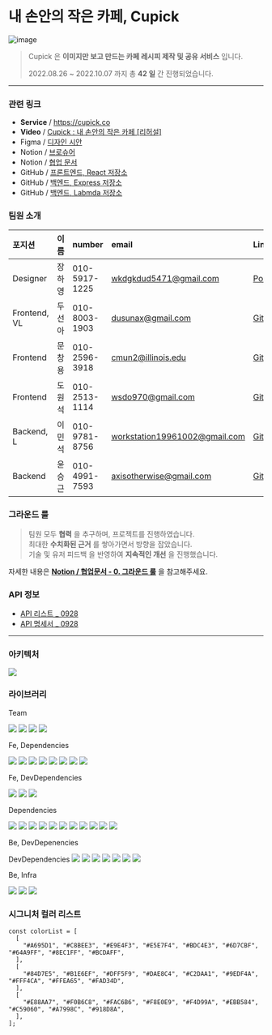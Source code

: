 # 내 손안의 작은 카페, Cupick

![image](https://user-images.githubusercontent.com/86306802/193551464-d254e52a-dc45-46a0-a991-7d0475ce5b00.png)

> Cupick 은 **이미지만 보고 만드는 카페 레시피 제작 및 공유 서비스** 입니다. <br>
> 
> 2022.08.26 ~ 2022.10.07 까지 총 **42 일** 간 진행되었습니다.

---

### 관련 링크

- **Service** / https://cupick.co
- **Video** / [Cupick : 내 손안의 작은 카페 [리허설]](https://youtu.be/811C-JN1Uq8)
- Figma / [디자인 시안](https://www.figma.com/file/H0DTlyM8k8HP1fqgrmKlwR/Cupick?node-id=868%3A1196)
- Notion / [브로슈어](https://www.notion.so/24545255734e48d487e3b55da356dc4e)
- Notion / [협업 문서](https://www.notion.so/73c1cc9c739a481fa92192ba7676811f)
- GitHub / [프론트엔드, React 저장소](https://github.com/cupicks/cupicks-fe)
- GitHub / [백엔드, Express 저장소](https://github.com/cupicks/cupicks-be)
- GitHub / [백엔드, Labmda 저장소](https://github.com/cupicks/cupicks-be-lambda)

### 팀원 소개

| 포지션 | 이름 | number | email | Link |
| :---- | :---- | :---- | :---- | :---- |
| Designer | 장하영 | 010-5917-1225 | wkdgkdud5471@gmail.com | [Portfolio](http://hayoungjang.woobi.co.kr) |
| Frontend, VL | 두선아 | 010-8003-1903 | dusunax@gmail.com | [GitHub](https://github.com/dusunax) |
| Frontend | 문창용 | 010-2596-3918 | cmun2@illinois.edu | [GitHub](https://github.com/cmun2) |
| Frontend | 도원석 | 010-2513-1114 | wsdo970@gmail.com | [GitHub](https://github.com/wonseok-do) |
| Backend, L | 이민석 | 010-9781-8756 | workstation19961002@gmail.com | [GitHub](https://github.com/unchaptered) |
| Backend | 윤승근 | 010-4991-7593 | axisotherwise@gmail.com | [GitHub](https://github.com/axisotherwise) |

### 그라운드 룰

> 팀원 모두 **협력** 을 추구하며, 프로젝트를 진행하였습니다. <br>
> 최대한 **수치화된 근거** 를 쌓아가면서 방향을 잡았습니다. <br>
> 기술 및 유저 피드백 을 반영하여 **지속적인 개선** 을 진행했습니다. <br>

자세한 내용은 **[Notion / 협업문서 - 0. 그라운드 룰](https://www.notion.so/73c1cc9c739a481fa92192ba7676811f#097bfb6e437048f3b510ce7827bff6c4)** 을 참고해주세요.

### API 정보

- [API 리스트 _ 0928](https://www.notion.so/API-_-0928-158b92d9cf6e4601b4c0b04c22513cbb)
- [API 명세서 _ 0928](https://www.notion.so/API-_-0928-ce1db36c2fa7491f8fec700be56cc45f)

---

### 아키텍처

<image src="https://user-images.githubusercontent.com/86306802/193556455-15aa6cc8-58e5-4825-9740-4f338a51aa0f.png" />

### 라이브러리

Team

<img src="https://img.shields.io/badge/Husky-CB3837?style=flat-square&logo=npm&logoColor=white"/></a>
<img src="https://img.shields.io/badge/Prettier-F7B93E?style=flat-square&logo=Prettier&logoColor=white"/></a>
<img src="https://img.shields.io/badge/Lint_staged-CB3837?style=flat-square&logo=npm&logoColor=white"/></a>
<img src="https://img.shields.io/badge/GitHub_Action-2088FF?style=flat-square&logo=GitHub Actions&logoColor=white"/></a>

Fe, Dependencies

<img src="https://img.shields.io/badge/React-61DAFB?style=flat-square&logo=React&logoColor=white"/></a>
<img src="https://img.shields.io/badge/React Hook Form-EC5990?style=flat-square&logo=ReactHookForm&logoColor=white"/></a>
<img src="https://img.shields.io/badge/React_Intersection_Observer-CB3837?style=flat-square&logo=npm&logoColor=white"/></a>
<img src="https://img.shields.io/badge/React_Jwt-CB3837?style=flat-square&logo=npm&logoColor=white"/></a>
<img src="https://img.shields.io/badge/React_Slick-CB3837?style=flat-square&logo=npm&logoColor=white"/></a>
<img src="https://img.shields.io/badge/styled components-DB7093?style=flat-square&logo=styled-components&logoColor=white"/></a>
<img src="https://img.shields.io/badge/npm-CB3837?style=flat-square&logo=npm&logoColor=white"/></a>
<img src="https://img.shields.io/badge/Axios-5A29E4?style=flat-square&logo=Axios&logoColor=white"/></a>

Fe, DevDependencies

<img src="https://img.shields.io/badge/Vite-646CFF?style=flat-square&logo=Vite&logoColor=white"/></a>
<img src="https://img.shields.io/badge/Google Analytics-E37400?style=flat-square&logo=Google Analytics&logoColor=white"/></a>
<img src="https://img.shields.io/badge/Lighthouse-F44B21?style=flat-square&logo=Lighthouse&logoColor=white"/></a>

Dependencies

<img src="https://img.shields.io/badge/PM2-2B037A?style=flat-square&logo=PM2&logoColor=white"/></a>
<img src="https://img.shields.io/badge/Express-000000?style=flat-square&logo=Express&logoColor=white"/></a>
<img src="https://img.shields.io/badge/Jsonwebtoken-000000?style=flat-square&logo=JSON Web Tokens&logoColor=white"/></a>
<img src="https://img.shields.io/badge/Cors-CB3837?style=flat-square&logo=npm&logoColor=white"/></a>
<img src="https://img.shields.io/badge/Bcrypt-CB3837?style=flat-square&logo=npm&logoColor=white"/></a>
<img src="https://img.shields.io/badge/Dayjs-CB3837?style=flat-square&logo=npm&logoColor=white"/></a>
<img src="https://img.shields.io/badge/Joi-CB3837?style=flat-square&logo=npm&logoColor=white"/></a>
<img src="https://img.shields.io/badge/Multer-CB3837?style=flat-square&logo=npm&logoColor=white"/></a>
<img src="https://img.shields.io/badge/UUID-CB3837?style=flat-square&logo=npm&logoColor=white"/></a>
<img src="https://img.shields.io/badge/AWS_SDK-CB3837?style=flat-square&logo=npm&logoColor=white"/></a>
<img src="https://img.shields.io/badge/Sharp-99CC00?style=flat-square&logo=sharp&logoColor=white"/></a>

Be, DevDepenencies

DevDependencies
<img src="https://img.shields.io/badge/TypeScript-3178C6?style=flat-square&logo=TypeScript&logoColor=white"/></a>
<img src="https://img.shields.io/badge/Bash-4EAA25?style=flat-square&logo=GNU Bash&logoColor=white"/></a>
<img src="https://img.shields.io/badge/Jest-CB3837?style=flat-square&logo=Jest&logoColor=white"/></a>
<img src="https://img.shields.io/badge/morgan-CB3837?style=flat-square&logo=npm&logoColor=white"/></a>
<img src="https://img.shields.io/badge/Node_Mock_Http-CB3837?style=flat-square&logo=npm&logoColor=white"/></a>
<img src="https://img.shields.io/badge/@faker_js-CB3837?style=flat-square&logo=npm&logoColor=white"/></a>
<img src="https://img.shields.io/badge/Esbuild_Jest-CB3837?style=flat-square&logo=npm&logoColor=white"/></a>

Be, Infra

<img src="https://img.shields.io/badge/NGINX-009639?style=flat-square&logo=NGINX&logoColor=white"/></a>
<img src="https://img.shields.io/badge/NGINX_Amplify-009639?style=flat-square&logo=NGINX&logoColor=white"/></a>
<img src="https://img.shields.io/badge/Fail2Ban-000000?style=flat-square"/></a>


### 시그니처 컬러 리스트

```
const colorList = [
  [
    "#A695D1", "#C8BEE3", "#E9E4F3", "#E5E7F4", "#BDC4E3", "#6D7CBF", "#64A9FF", "#8EC1FF", "#BCDAFF",
  ],
  [
    "#84D7E5", "#B1E6EF", "#DFF5F9", "#DAE8C4", "#C2DAA1", "#9EDF4A", "#FFF4CA", "#FFEA65", "#FAD34D",
  ],
  [
    "#E88AA7", "#F0B6C8", "#FAC6B6", "#F8E0E9", "#F4D99A", "#EBB584", "#C59060", "#A7998C", "#918D8A",
  ],
];
```
